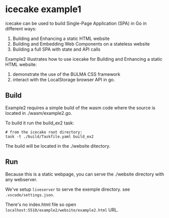 # icecake example1

icecake can be used to build Single-Page Application (SPA) in Go in different ways:
1. Building and Enhancing a static HTML website
1. Building and Embedding Web Components on a stateless website
1. Building a full SPA with state and API calls

Example2 illustrates how to use icecake for Building and Enhancing a static HTML website:

1. demonstrate the use of the BULMA CSS framework 
1. interact with the LocalStorage browser API in go.

## Build

Example2 requires a simple build of the wasm code where the source is located in ./wasm/example2.go.

To build it run the build_ex2 task:

```
# from the icecake root directory:
task -t ./build/Taskfile.yaml build_ex2
```

The build will be located in the ./website ditectory.

## Run

Because this is a static webpage, you can serve the ./website directory with any webserver. 

We've setup `liveserver` to serve the exemple directory. see `.vscode/settings.json`.

There's no index.html file so open `localhost:5510/example2/website/example2.html` URL.

